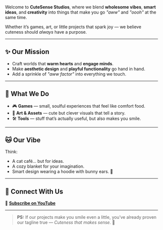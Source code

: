 Welcome to **CuteSense Studios**, where we blend **wholesome vibes**, **smart ideas**, and **creativity** into things that make you go _"aww"_ and _"oooh"_ at the same time.  

Whether it’s games, art, or little projects that spark joy — we believe cuteness should *always* have a purpose.  

---

## ✨ Our Mission  
- Craft worlds that **warm hearts** and **engage minds**.  
- Make **aesthetic design** and **playful functionality** go hand in hand.  
- Add a sprinkle of *"aww factor"* into everything we touch.  

---

## 🧁 What We Do  
- 🎮 **Games** — small, soulful experiences that feel like comfort food.  
- 🎨 **Art & Assets** — cute but clever visuals that tell a story.  
- 🛠️ **Tools** — stuff that’s actually useful, but also makes you smile.  

---

## 🐱 Our Vibe  
Think:  
- A cat café… but for ideas.  
- A cozy blanket for your imagination.  
- Smart design wearing a hoodie with bunny ears. 🐰  

---

## 💌 Connect With Us  
🐾 **[Subscribe on YouTube](https://youtube.com/@cutesense9?si=mHXEe9oOyYKQWs4Q)**  

---

> **PS:** If our projects make you smile even a little, you’ve already proven our tagline true — _Cuteness that makes sense._ 💖  

